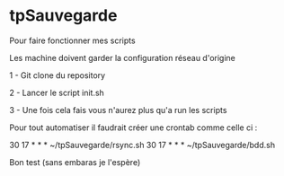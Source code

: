 # tpSauvegarde

Pour faire fonctionner mes scripts 

Les machine doivent garder la configuration réseau d'origine

 1 - Git clone du repository

 2 - Lancer le script init.sh

 3 - Une fois cela fais vous n'aurez plus qu'a run les scripts 

Pour tout automatiser il faudrait créer une crontab comme celle ci : 

30 17 * * * ~/tpSauvegarde/rsync.sh
30 17 * * * ~/tpSauvegarde/bdd.sh

Bon test (sans embaras je l'espère)
